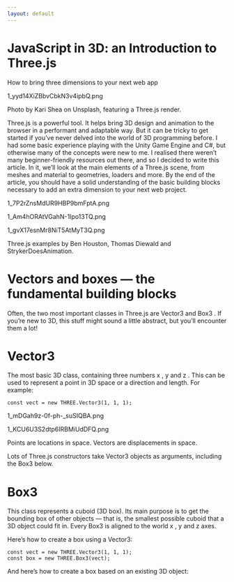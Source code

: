 ```yaml
---
layout: default
---
```


# JavaScript in 3D: an Introduction to Three.js

How to bring three dimensions to your next web app

1_yyd14XiZBbvCbkN3v4ipbQ.png

Photo by Kari Shea on Unsplash, featuring a Three.js render.

Three.js is a powerful tool. It helps bring 3D design and animation to the browser in a performant and adaptable way. But it can be tricky to get started if you’ve never delved into the world of 3D programming before.
I had some basic experience playing with the Unity Game Engine and C#, but otherwise many of the concepts were new to me. I realised there weren’t many beginner-friendly resources out there, and so I decided to write this article. In it, we’ll look at the main elements of a Three.js scene, from meshes and material to geometries, loaders and more.
By the end of the article, you should have a solid understanding of the basic building blocks necessary to add an extra dimension to your next web project.

1_7P2rZnsMdUR9HBP9bmFptA.png

1_Am4hORAtVGahN-1Ipo13TQ.png

1_gvX17esnMr8NiT5AtMyT3Q.png

Three.js examples by Ben Houston, Thomas Diewald and StrykerDoesAnimation.

# Vectors and boxes — the fundamental building blocks
Often, the two most important classes in Three.js are Vector3 and Box3 . If you’re new to 3D, this stuff might sound a little abstract, but you’ll encounter them a lot!

# Vector3
The most basic 3D class, containing three numbers x , y and z . This can be used to represent a point in 3D space or a direction and length. For example:

    const vect = new THREE.Vector3(1, 1, 1);

1_mDGah9z-0f-ph-_suSIQBA.png

1_KCU6U3S2dtp6IRBMiUdDFQ.png

Points are locations in space. Vectors are displacements in space.

Lots of Three.js constructors take Vector3 objects as arguments, including the Box3 below.

# Box3
This class represents a cuboid (3D box). Its main purpose is to get the bounding box of other objects — that is, the smallest possible cuboid that a 3D object could fit in. Every Box3 is aligned to the world x , y and z axes.

Here’s how to create a box using a Vector3:

    const vect = new THREE.Vector3(1, 1, 1);
    const box = new THREE.Box3(vect);

And here’s how to create a box based on an existing 3D object:
